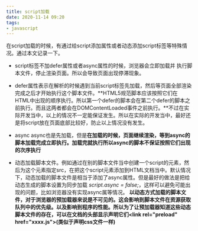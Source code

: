 ```yaml
---
title: script加载
date: 2020-11-14 09:20
tags:
- javascript
---
```


在script加载的时候，有通过给script添加属性或者动态添加script标签等特殊情况。通过本文记录一下。

* script标签不加defer属性或者async属性的时候，浏览器会立即加载并 执行脚本文件，停止渲染页面。所以会导致页面出现停滞现象。

* defer属性表示在解析的时候遇到当前script标签先加载，然后等页面全部渲染完成之后才开始执行这个脚本文件。**HTML5规范脚本应该按照它们在HTML中出现的顺序执行。所以第一个defer的脚本会在第二个defer的脚本之前执行。而且这两者都会在DOMContentLoaded事件之前执行。**不过在实际开发当中，以上的情况不一定能保证发生。所以在实际的开发当中，最好还是将script放在页面底部比较好，防止以上情况没有发生。

* async async也是先加载，但是**在加载的时候，页面继续渲染，等到async的脚本加载完成立即执行。加载完就执行所以async的脚本不保证按照它们出现的次序执行**

* 动态加载脚本文件。例如通过在别的脚本文件当中创建一个script的元素，然后为这个元素指定src，在把这个script元素添加到HTML文档当中。默认情况下，动态加载的脚本文件是相当于添加了async属性。但是最好的做法是把给动态生成的脚本设置为同步加载 *script.async = false;*，这样可以避免可能出现的问题，比如浏览器没有实现async属等情况。 **以动态方式加载的脚本文件，对于浏览器的预加载器来说是不可见的。这会影响到脚本文件在资源获取队列中的优先级。以及影响到程序的性能。所以为了让预加载器知道这些动态脚本文件的存在，可以在文档的头部显示声明它们&lt;link rel="preload" href="xxxx.js"&gt;(类似于声明css文件一样)**